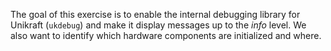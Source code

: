 The goal of this exercise is to enable the internal debugging library for Unikraft (`ukdebug`) and make it display messages up to the *info* level.
We also want to identify which hardware components are initialized and where.
